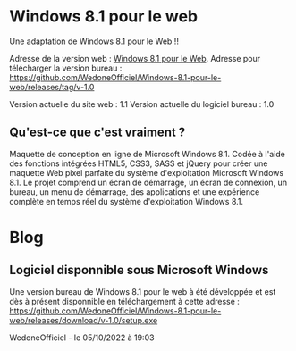 # Windows 8.1 pour le web

Une adaptation de Windows 8.1 pour le Web !!

Adresse de la version web : [Windows 8.1 pour le Web](https://wedoneofficiel.github.io/Boot-projets-Wedone-Officiel/Windows-8.1-pour-le-web-main/index.html).
Adresse pour télécharger la version bureau : https://github.com/WedoneOfficiel/Windows-8.1-pour-le-web/releases/tag/v-1.0

Version actuelle du site web : 1.1
Version actuelle du logiciel bureau : 1.0


## Qu'est-ce que c'est vraiment ? 

Maquette de conception en ligne de Microsoft Windows 8.1. Codée à l'aide des fonctions intégrées HTML5, CSS3, SASS et jQuery pour créer une maquette Web pixel parfaite du système d'exploitation Microsoft Windows 8.1. Le projet comprend un écran de démarrage, un écran de connexion, un bureau, un menu de démarrage, des applications et une expérience complète en temps réel du système d'exploitation Windows 8.1.

# Blog
## Logiciel disponnible sous Microsoft Windows
Une version bureau de Windows 8.1 pour le web à été développée et est dès à présent disponnible en téléchargement à cette adresse : https://github.com/WedoneOfficiel/Windows-8.1-pour-le-web/releases/download/v-1.0/setup.exe

WedoneOfficiel - le 05/10/2022 à 19:03

